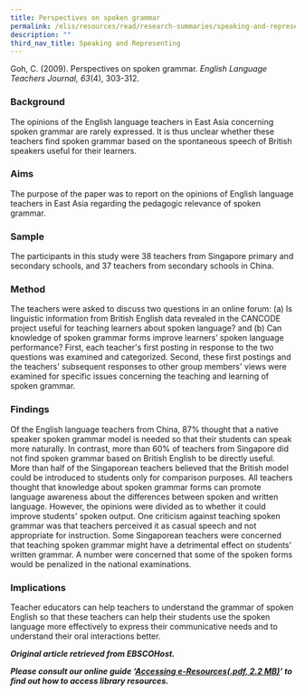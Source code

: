```yaml
---
title: Perspectives on spoken grammar
permalink: /elis/resources/read/research-summaries/speaking-and-representing/perspectives-on-spoken-grammar/
description: ""
third_nav_title: Speaking and Representing
---
```

Goh, C. (2009). Perspectives on spoken grammar. _English Language Teachers Journal, 63_(4), 303-312.

### Background

The opinions of the English language teachers in East Asia concerning spoken grammar are rarely expressed. It is thus unclear whether these teachers find spoken grammar based on the spontaneous speech of British speakers useful for their learners.

### Aims

The purpose of the paper was to report on the opinions of English language teachers in East Asia regarding the pedagogic relevance of spoken grammar.

### Sample

The participants in this study were 38 teachers from Singapore primary and secondary schools, and 37 teachers from secondary schools in China.

### Method

The teachers were asked to discuss two questions in an online forum: (a) Is linguistic information from British English data revealed in the CANCODE project useful for teaching learners about spoken language? and (b) Can knowledge of spoken grammar forms improve learners’ spoken language performance? First, each teacher's first posting in response to the two questions was examined and categorized. Second, these first postings and the teachers' subsequent responses to other group members' views were examined for specific issues concerning the teaching and learning of spoken grammar.

### Findings

Of the English language teachers from China, 87% thought that a native speaker spoken grammar model is needed so that their students can speak more naturally. In contrast, more than 60% of teachers from Singapore did not find spoken grammar based on British English to be directly useful. More than half of the Singaporean teachers believed that the British model could be introduced to students only for comparison purposes. All teachers thought that knowledge about spoken grammar forms can promote language awareness about the differences between spoken and written language. However, the opinions were divided as to whether it could improve students' spoken output. One criticism against teaching spoken grammar was that teachers perceived it as casual speech and not appropriate for instruction. Some Singaporean teachers were concerned that teaching spoken grammar might have a detrimental effect on students' written grammar. A number were concerned that some of the spoken forms would be penalized in the national examinations.

### Implications

Teacher educators can help teachers to understand the grammar of spoken English so that these teachers can help their students use the spoken language more effectively to express their communicative needs and to understand their oral interactions better.

_**Original article retrieved from EBSCOHost.**_  

_**Please consult our online guide ‘**__**[Accessing e-Resources(.pdf, 2.2 MB)](https://academyofsingaporeteachers-moe-edu-sg-admin.cwp.sg/elis/resources/read/research-summaries/speaking-and-representing/18e45074-6b1b-4ac7-811f-1a8da16c4f81 "Accessing e-Resources")**__**’ to find out how to access library resources.**_
